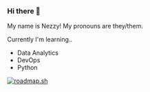 ### Hi there 👋

My name is Nezzy! My pronouns are they/them.

Currently I'm learning..
- Data Analytics
- DevOps
- Python

[![roadmap.sh](https://roadmap.sh/card/tall/66cda40ea22274ce503e28e0?variant=dark)](https://roadmap.sh)

<!--
**nezzynaz/nezzynaz** is a ✨ _special_ ✨ repository because its `README.md` (this file) appears on your GitHub profile.

Here are some ideas to get you started:

- 🔭 I’m currently working on ...
- 🌱 I’m currently learning ...
- 👯 I’m looking to collaborate on ...
- 🤔 I’m looking for help with ...
- 💬 Ask me about ...
- 📫 How to reach me: ...
- 😄 Pronouns: ...
- ⚡ Fun fact: ...
-->
